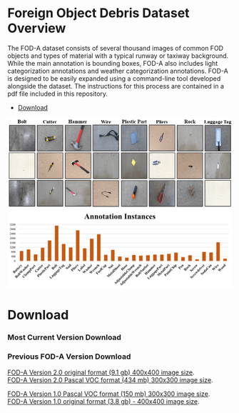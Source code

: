 # <a name="overview"/>Foreign Object Debris Dataset Overview
The FOD-A dataset consists of several thousand images of common FOD objects and types of material with a typical runway or taxiway background. While the main annotation is bounding boxes, FOD-A also includes light categorization annotations and weather categorization annotations. FOD-A is designed to be easily expanded using a command-line tool developed alongside the dataset. The instructions for this process are contained in a pdf file included in this repository.

* [Download](#download_instructions)

<img alt="Examples" src="Examples/manyEx.png">

<img alt="Instances" src="Examples/AnnotationInstancesV2.0.png">

# <a name="download_instructions"/>Download
### Most Current Version Download


### Previous FOD-A Version Download

[FOD-A Version 2.0 original format (9.1 gb) 400x400 image size](https://docs.google.com/uc?export=download&id=1AMLDjMlobDU5etls3bmWzBeEk_NTyK0C).  
[FOD-A Version 2.0 Pascal VOC format (434 mb) 300x300 image size](https://docs.google.com/uc?export=download&id=1q4yEcEEUuRk9kdEMOra-ZEFn6TJ8gB7h).  

[FOD-A Version 1.0 Pascal VOC format (150 mb) 300x300 image size](https://docs.google.com/uc?export=download&id=1x6kc8gLNE-2dAKODBIVSQEAoXw8RmTSk).  
[FOD-A Version 1.0 original format (3.8 gb) - 400x400 image size](https://docs.google.com/uc?export=download&id=1wkw1sINcNPRGzXg_vw212Hsi4INB7UrN).  

